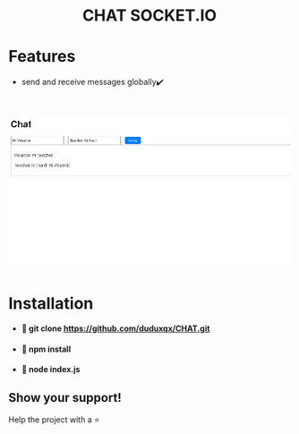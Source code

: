 


<h1 align="center">CHAT SOCKET.IO</h1>



# Features
- send and receive messages globally✔️
<br>
<p align="center">
<img src="./screenshots/screenshot.png" />
</p>


# Installation 

- #### 🚀 git clone https://github.com/duduxqx/CHAT.git
- #### 🚀 npm install
- #### 🚀 node index.js

## Show your support!

Help the project with a ⭐️ 

